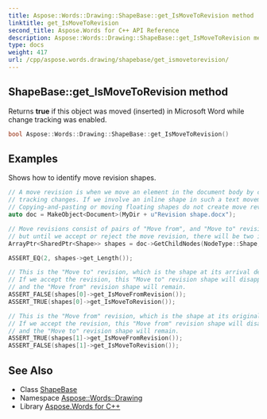 ```yaml
---
title: Aspose::Words::Drawing::ShapeBase::get_IsMoveToRevision method
linktitle: get_IsMoveToRevision
second_title: Aspose.Words for C++ API Reference
description: Aspose::Words::Drawing::ShapeBase::get_IsMoveToRevision method. Returns true if this object was moved (inserted) in Microsoft Word while change tracking was enabled in C++.
type: docs
weight: 417
url: /cpp/aspose.words.drawing/shapebase/get_ismovetorevision/
---
```

## ShapeBase::get_IsMoveToRevision method


Returns **true** if this object was moved (inserted) in Microsoft Word while change tracking was enabled.

```cpp
bool Aspose::Words::Drawing::ShapeBase::get_IsMoveToRevision()
```


## Examples



Shows how to identify move revision shapes. 
```cpp
// A move revision is when we move an element in the document body by cut-and-pasting it in Microsoft Word while
// tracking changes. If we involve an inline shape in such a text movement, that shape will also be a revision.
// Copying-and-pasting or moving floating shapes do not create move revisions.
auto doc = MakeObject<Document>(MyDir + u"Revision shape.docx");

// Move revisions consist of pairs of "Move from", and "Move to" revisions. We moved in this document in one shape,
// but until we accept or reject the move revision, there will be two instances of that shape.
ArrayPtr<SharedPtr<Shape>> shapes = doc->GetChildNodes(NodeType::Shape, true)->LINQ_OfType<SharedPtr<Shape>>()->LINQ_ToArray();

ASSERT_EQ(2, shapes->get_Length());

// This is the "Move to" revision, which is the shape at its arrival destination.
// If we accept the revision, this "Move to" revision shape will disappear,
// and the "Move from" revision shape will remain.
ASSERT_FALSE(shapes[0]->get_IsMoveFromRevision());
ASSERT_TRUE(shapes[0]->get_IsMoveToRevision());

// This is the "Move from" revision, which is the shape at its original location.
// If we accept the revision, this "Move from" revision shape will disappear,
// and the "Move to" revision shape will remain.
ASSERT_TRUE(shapes[1]->get_IsMoveFromRevision());
ASSERT_FALSE(shapes[1]->get_IsMoveToRevision());
```

## See Also

* Class [ShapeBase](../)
* Namespace [Aspose::Words::Drawing](../../)
* Library [Aspose.Words for C++](../../../)
